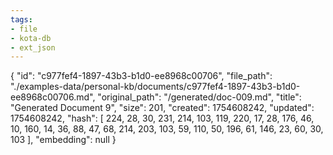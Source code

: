 ```yaml
---
tags:
- file
- kota-db
- ext_json
---
```

{
  "id": "c977fef4-1897-43b3-b1d0-ee8968c00706",
  "file_path": "./examples-data/personal-kb/documents/c977fef4-1897-43b3-b1d0-ee8968c00706.md",
  "original_path": "/generated/doc-009.md",
  "title": "Generated Document 9",
  "size": 201,
  "created": 1754608242,
  "updated": 1754608242,
  "hash": [
    224,
    28,
    30,
    231,
    214,
    103,
    119,
    220,
    17,
    28,
    176,
    46,
    10,
    160,
    14,
    36,
    88,
    47,
    68,
    214,
    203,
    103,
    59,
    110,
    50,
    196,
    61,
    146,
    23,
    60,
    30,
    103
  ],
  "embedding": null
}
